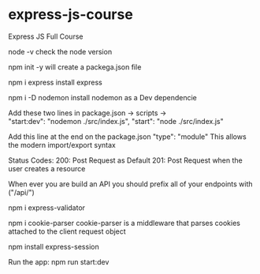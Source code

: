 # express-js-course

Express JS Full Course

node -v
check the node version

npm init -y
will create a packega.json file

npm i express
install express

npm i -D nodemon
install nodemon as a Dev dependencie

Add these two lines in package.json -> scripts ->  
"start:dev": "nodemon ./src/index.js",
"start": "node ./src/index.js"

Add this line at the end on the package.json
"type": "module"
This allows the modern import/export syntax

Status Codes:
200: Post Request as Default
201: Post Request when the user creates a resource

When ever you are build an API you should prefix all of your endpoints with ("/api/")

npm i express-validator

npm i cookie-parser
cookie-parser is a middleware that parses cookies attached to the client request object

npm install express-session

Run the app:
npm run start:dev
